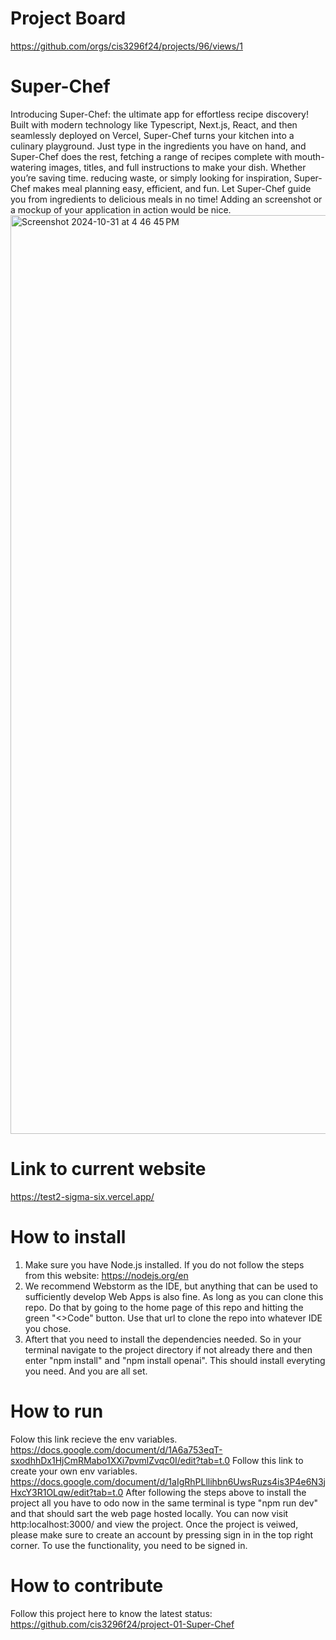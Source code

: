 # Project Board
https://github.com/orgs/cis3296f24/projects/96/views/1

# Super-Chef
Introducing Super-Chef: the ultimate app for effortless recipe discovery! Built with modern technology like Typescript, Next.js, React, and then seamlessly deployed on Vercel, Super-Chef turns your kitchen into a culinary playground. Just type in 
the ingredients you have on hand, and Super-Chef does the rest, fetching a range of recipes complete with mouth-watering images, titles, and full instructions to make your dish. Whether you’re saving time. reducing waste, or simply looking for 
inspiration, Super-Chef makes meal planning easy, efficient, and fun. Let Super-Chef guide you from ingredients to delicious meals in no time!
Adding an screenshot or a mockup of your application in action would be nice.  
<img width="1470" alt="Screenshot 2024-10-31 at 4 46 45 PM" src="https://github.com/user-attachments/assets/6f02178a-916e-412c-a60d-84d56cd785b7">

# Link to current website
https://test2-sigma-six.vercel.app/


# How to install
1) Make sure you have Node.js installed. If you do not follow the steps from this website: https://nodejs.org/en
2) We recommend Webstorm as the IDE, but anything that can be used to sufficiently develop Web Apps is also fine. As
long as you can clone this repo. Do that by going to the home page of this repo and hitting the green "<>Code"
button. Use that url to clone the repo into whatever IDE you chose.
3) Aftert that you need to install the dependencies needed. So in your terminal navigate to the project directory if not already there and then enter "npm install" and "npm install openai". This should install everyting you need. And you are all set.

# How to run
Folow this link recieve the env variables. https://docs.google.com/document/d/1A6a753eqT-sxodhhDx1HjCmRMabo1XXi7pvmlZvqc0I/edit?tab=t.0
Follow this link to create your own env variables. https://docs.google.com/document/d/1aIgRhPLllihbn6UwsRuzs4is3P4e6N3jHxcY3R1OLqw/edit?tab=t.0
After following the steps above to install the project all you have to odo now in the same terminal is type "npm run dev" and that should sart the web page hosted locally. You can now visit http:localhost:3000/ and view the project. Once the project is veiwed, please make sure to create an account by pressing sign in in the top right corner. To use the functionality, you need to be signed in.

# How to contribute
Follow this project here to know the latest status: https://github.com/cis3296f24/project-01-Super-Chef


